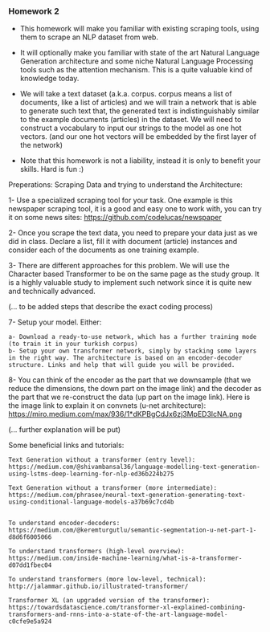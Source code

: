 
### Homework 2

- This homework will make you familiar with existing scraping tools, using them to scrape an NLP dataset from web. 

- It will optionally make you familiar with state of the art Natural Language Generation architecture and some niche Natural Language Processing tools such as the attention mechanism. This is a quite valuable kind of knowledge today.

- We will take a text dataset (a.k.a. corpus. corpus means a list of documents, like a list of articles) and we will train a network that is able to generate such text that, the generated text is indistinguishably similar to the example documents (articles) in the dataset. We will need to construct a vocabulary to input our strings to the model as one hot vectors. (and our one hot vectors will be embedded by the first layer of the network)

- Note that this homework is not a liability, instead it is only to benefit your skills. Hard is fun :)



Preperations: Scraping Data and trying to understand the Architecture:

1- Use a specialized scraping tool for your task. One example is this newspaper scraping tool, it is a good and easy one to work with, you can try it on some news sites: https://github.com/codelucas/newspaper

2- Once you scrape the text data, you need to prepare your data just as we did in class. Declare a list, fill it with document (article) instances and consider each of the documents as one training example. 

3- There are different approaches for this problem. We will use the Character based Transformer to be on the same page as the study group. It is a highly valuable study to implement such network since it is quite new and technically advanced.

(... to be added steps that describe the exact coding process)

7- Setup your model. Either:

	a- Download a ready-to-use network, which has a further training mode (to train it in your turkish corpus)
	b- Setup your own transformer network, simply by stacking some layers in the right way. The architecture is based on an encoder-decoder structure. Links and help that will guide you will be provided.

8- You can think of the encoder as the part that we downsample (that we reduce the dimensions, the down part on the image link) and the decoder as the part that we re-construct the data (up part on the image link). Here is the image link to explain it on convnets (u-net architecture): https://miro.medium.com/max/936/1*dKPBgCdJx6zj3MpED3lcNA.png

(... further explanation will be put)




Some beneficial links and tutorials:

	Text Generation without a transformer (entry level): https://medium.com/@shivambansal36/language-modelling-text-generation-using-lstms-deep-learning-for-nlp-ed36b224b275

	Text Generation without a transformer (more intermediate): https://medium.com/phrasee/neural-text-generation-generating-text-using-conditional-language-models-a37b69c7cd4b


	To understand encoder-decoders: https://medium.com/@keremturgutlu/semantic-segmentation-u-net-part-1-d8d6f6005066

	To understand transformers (high-level overview): https://medium.com/inside-machine-learning/what-is-a-transformer-d07dd1fbec04

	To understand transformers (more low-level, technical): http://jalammar.github.io/illustrated-transformer/

	Transformer XL (an upgraded version of the transformer): https://towardsdatascience.com/transformer-xl-explained-combining-transformers-and-rnns-into-a-state-of-the-art-language-model-c0cfe9e5a924

